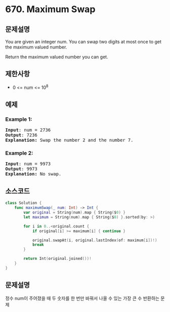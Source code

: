 # 670. Maximum Swap

## 문제설명
You are given an integer num. You can swap two digits at most once to get the maximum valued number.

Return the maximum valued number you can get.

## 제한사항
- 0 <= num <= 10<sup>8</sup>

## 예제
### Example 1:
<pre>
<b>Input</b>: num = 2736
<b>Output</b>: 7236
<b>Explanation:</b> Swap the number 2 and the number 7.
</pre>

### Example 2:
<pre>
<b>Input</b>: num = 9973
<b>Output</b>: 9973
<b>Explanation:</b> No swap.
</pre>


## 소스코드
```Swift
class Solution {
    func maximumSwap(_ num: Int) -> Int {
        var original = String(num).map { String($0) }
        let maximum = String(num).map { String($0) }.sorted(by: >)

        for i in 0..<original.count {
            if original[i] >= maximum[i] { continue }

            original.swapAt(i, original.lastIndex(of: maximum[i])!)
            break
        }

        return Int(original.joined())!
    }
}
```

## 문제설명
정수 num이 주어졌을 때 두 숫자를 한 번만 바꿔서 나올 수 있는 가장 큰 수 반환하는 문제
